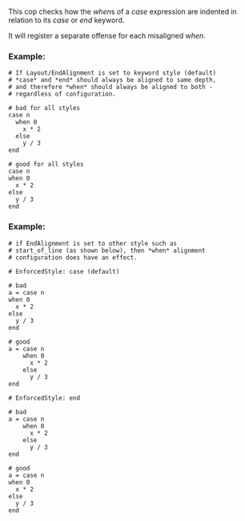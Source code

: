 This cop checks how the *when*s of a *case* expression
are indented in relation to its *case* or *end* keyword.

It will register a separate offense for each misaligned *when*.

### Example:
    # If Layout/EndAlignment is set to keyword style (default)
    # *case* and *end* should always be aligned to same depth,
    # and therefore *when* should always be aligned to both -
    # regardless of configuration.

    # bad for all styles
    case n
      when 0
        x * 2
      else
        y / 3
    end

    # good for all styles
    case n
    when 0
      x * 2
    else
      y / 3
    end

### Example:
    # if EndAlignment is set to other style such as
    # start_of_line (as shown below), then *when* alignment
    # configuration does have an effect.

    # EnforcedStyle: case (default)

    # bad
    a = case n
    when 0
      x * 2
    else
      y / 3
    end

    # good
    a = case n
        when 0
          x * 2
        else
          y / 3
    end

    # EnforcedStyle: end

    # bad
    a = case n
        when 0
          x * 2
        else
          y / 3
    end

    # good
    a = case n
    when 0
      x * 2
    else
      y / 3
    end